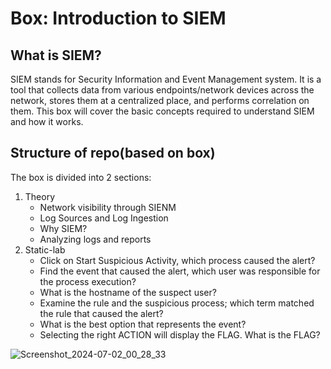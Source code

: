 
#  Box: Introduction to SIEM
## What is SIEM?
SIEM stands for Security Information and Event Management system. It is a tool that collects data from various endpoints/network devices across the network, stores them at a centralized place, and performs correlation on them. This box will cover the basic concepts required to understand SIEM and how it works.
<br>
## Structure of repo(based on box)
The box is divided into 2 sections:
1. Theory
   - Network visibility through SIENM
   - Log Sources and Log Ingestion
   - Why SIEM?
   - Analyzing logs and reports
2. Static-lab
   - Click on Start Suspicious Activity, which process caused the alert?
   - Find the event that caused the alert, which user was responsible for the process execution?
   - What is the hostname of the suspect user?
   - Examine the rule and the suspicious process; which term matched the rule that caused the alert?
   - What is the best option that represents the event?
   - Selecting the right ACTION will display the FLAG. What is the FLAG?


![Screenshot_2024-07-02_00_28_33](https://github.com/msaurelius/Introduction_SIEM/assets/173549330/d5d9e57e-ec32-49f8-a2a0-7d4f6265562e)
